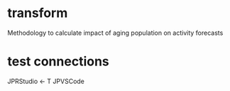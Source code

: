 # transform
Methodology to calculate impact of aging population on activity forecasts

# test connections
JPRStudio <- T 
JPVSCode 